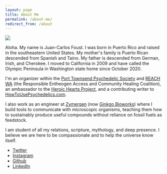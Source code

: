 ```yaml
---
layout: page
title: About Me
permalink: /about-me/
redirect_from: /about
---
```


<img src="https://f001.backblazeb2.com/file/fototropik/albums/ruston/ruston-3.jpg">

Aloha. My name is Juan-Carlos Foust. I was born in Puerto Rico and raised in the southeastern United States. My mother's family is Puerto Rican descended from Spanish and Taino. My father is descended from German, Irish, and Cherokee. I moved to California in 2009 and have called the Olympic Peninsula in Washington state home since October 2020.

I'm an organizer within the [Port Townsend Psychedelic Society][ptps] and [REACH WA](https://reachwa.org) (the Responsible Entheogen Access and Community Healing Coalition), an ambassador to the [Heroic Hearts Project](https://www.heroicheartsproject.org), and a contributing writer to [HowToUsePsychedelics.com](https://HowToUsePsychedelics.com).

I also work as an engineer at [Zymergen] (now [Ginkgo Bioworks][ginkgo]) where I build tools to communicate with microscopic organisms, teaching them how to sustainably produce useful compounds without reliance on fossil fuels as feedstock.

I am student of all my relations, scripture, mythology, and deep presence. I believe we are here to be compassionate and to help the universe know itself.

- [Twitter](https://twitter.com/kharmabum)
- [Instagram](https://instagram.com/kharmabum)
- [Github](https://github.com/kharmabum)
- [LinkedIn](https://www.linkedin.com/in/foustjc/)

[ptps]: https://www.porttownsendpsychedelicsociety.org
[ginkgo]: https://www.ginkgobioworks.com
[Zymergen]: https://www.zymergen.com
